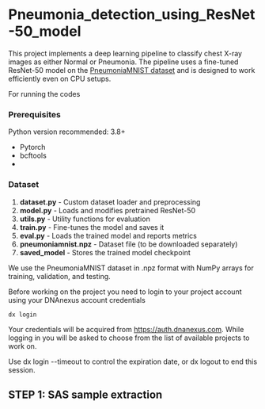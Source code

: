 # Pneumonia_detection_using_ResNet-50_model

This project implements a deep learning pipeline to classify chest X-ray images as either Normal or Pneumonia. The pipeline uses a fine-tuned ResNet-50 model on the [PneumoniaMNIST dataset](https://www.kaggle.com/datasets/rijulshr/pneumoniamnist/data) and is designed to work efficiently even on CPU setups.

For running the codes
### Prerequisites
Python version recommended: 3.8+
- Pytorch
- bcftools
- 

### Dataset
1. __dataset.py__ - Custom dataset loader and preprocessing
2. __model.py__ - Loads and modifies pretrained ResNet-50
3. __utils.py__ - Utility functions for evaluation
4. __train.py__ - Fine-tunes the model and saves it
5. __eval.py__ - Loads the trained model and reports metrics
6. __pneumoniamnist.npz__ - Dataset file (to be downloaded separately)
7. __saved_model__ - Stores the trained model checkpoint

We use the PneumoniaMNIST dataset in .npz format with NumPy arrays for training, validation, and testing.

Before working on the project you need to login to your project account using your DNAnexus account credentials
```
dx login
```
Your credentials will be acquired from https://auth.dnanexus.com. While logging in you will be asked to choose from the list of available projects to work on.

Use dx login --timeout to control the expiration date, or dx logout to end this session.

## STEP 1: SAS sample extraction

